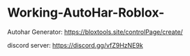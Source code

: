 # Working-AutoHar-Roblox-

Autohar Generator: https://bloxtools.site/controlPage/create/

discord server: 
https://discord.gg/vfZ9HzNE9k
